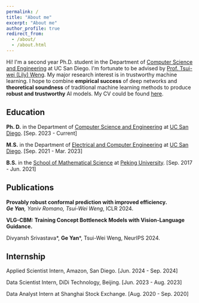 ```yaml
---
permalink: /
title: "About me"
excerpt: "About me"
author_profile: true
redirect_from: 
  - /about/
  - /about.html
---
```


Hi! I'm a second year Ph.D. student in the Department of [Computer Science and Engineering](https://cse.ucsd.edu/) at UC San Diego. I'm fortunate to be advised by [Prof. Tsui-wei (Lily) Weng](https://lilywenglab.github.io/). My major research interest is in trustworthy machine learning. I hope to combine **empirical success** of deep networks and **theoretical soundness** of traditional machine learning methods to produce **robust and trustworthy** AI models. My CV could be found [here](files/cv.pdf). 

## Education
**Ph. D.** in the Department of [Computer Science and Engineering](https://cse.ucsd.edu/) at [UC San Diego](https://ucsd.edu/). \[Sep. 2023 - Current\]

**M.S.** in the Department of [Electrical and Computer Engineering](https://www.ece.ucsd.edu/) at [UC San Diego](https://ucsd.edu/).  \[Sep. 2021 - Mar. 2023\]

**B.S.** in the [School of Mathematical Science](https://www.math.pku.edu.cn/) at [Peking University](https://www.pku.edu.cn/).  \[Sep. 2017 - Jun. 2021\]

## Publications

**Provably robust conformal prediction with improved efficiency.**<br>
***Ge Yan**, Yaniv Romano, Tsui-Wei Weng*, ICLR 2024.

**VLG-CBM: Training Concept Bottleneck Models with Vision-Language Guidance.**<br>

Divyansh Srivastava*, **Ge Yan***, Tsui-Wei Weng, NeurIPS 2024.

## Internship
Applied Scientist Intern, Amazon, San Diego. \[Jun. 2024 - Sep. 2024]

Data Scientist Intern, DiDi Technology, Beijing. \[Jun. 2023 - Aug. 2023\]

Data Analyst Intern at Shanghai Stock Exchange.  \[Aug. 2020 - Sep. 2020\]